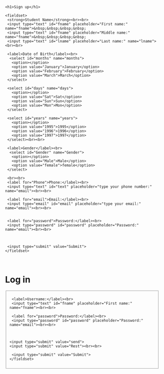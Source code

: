 <!DOCTYPE html>
<html lang="en">
<head>
    <meta charset="UTF-8">
    <meta http-equiv="X-UA-Compatible" content="IE=edge">
    <meta name="viewport" content="width=device-width, initial-scale=1.0">
    <title>Document</title>
</head>
<body>
    
<form>

    <h1>Sign up</h1>
    
    <fieldset>
     <strong>Student Name</strong><br><br>
     <input type="text" id="fname" placeholder="First name:" name="fname">&nbsp;&nbsp;&nbsp;&nbsp;
     <input type="text" id="fname" placeholder="Middle name:" name="fname">&nbsp;&nbsp;&nbsp;&nbsp;
     <input type="text" id="lname" placeholder="Last name:" name="lname"><br><br>
     
     <label>Date of Birth</label><br>
      <select id="months" name="months">
       <option></option>
       <option value="January">January</option>
       <option value="February">February</option>
       <option value="March">March</option>
     </select>
     
     <select id="days" name="days">
       <option></option>
       <option value="Sat">Sat</option>
       <option value="Sun">Sun</option>
       <option value="Mon">Mon</option>
     </select>
     
     <select id="years" name="years">
       <option></option>
       <option value="1995">1995</option>
       <option value="1996">1996</option>
       <option value="1997">1997</option>
     </select><br><br>
     
     <label>Gender</label><br>
      <select id="Gender" name="Gender">
       <option></option>
       <option value="Male">Male</option>
       <option value="female">female</option>
     </select>
     
     <br><br>
     <label for="Phone">Phone:</label><br>
     <input type="text" id="text" placeholder="type your phone number:" name="email"><br><br>
     
     <label for="email">Email:</label><br>
     <input type="email" id="email" placeholder="type your email:" name="email"><br><br>
     
       
     <label for="password">Password:</label><br>
     <input type="password" id="password" placeholder="Password:" name="email"><br><br>
     
   
     
     <input type="submit" value="Submit">
    </fieldset>
   </form>
   
   <br>
   
   <h1>Log in</h1>
   <form>
    <fieldset>
    
     <label>Username:</label><br>
     <input type="text" id="fname" placeholder="First name:" name="fname"><br><br>
       
     <label for="password">Password:</label><br>
     <input type="password" id="password" placeholder="Password:" name="email"><br><br>
     
     
    
    <input type="submit" value="send">
    <input type="submit" value="Rest"><br><br>
   
     <input type="submit" value="Submit">
    </fieldset>
   </form>
</body>
</html>
